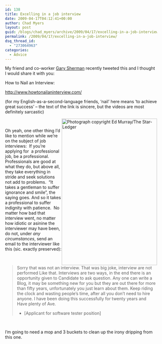 ```yaml
---
id: 138
title: Excelling in a job interview
date: 2009-04-17T04:12:41+00:00
author: Chad Myers
layout: post
guid: /blogs/chad_myers/archive/2009/04/17/excelling-in-a-job-interview.aspx
permalink: /2009/04/17/excelling-in-a-job-interview/
dsq_thread_id:
  - "273064963"
categories:
  - Advice
---
```

My friend and co-worker [Gary Sherman](http://blogs.dovetailsoftware.com/blogs/gsherman/) recently tweeted this and I thought I would share it with you:

How to Nail an Interview:

<http://www.howtonailaninterview.com/>

(for my English-as-a-second-language friends, ‘nail’ here means ‘to achieve great success’ – the text of the link is sincere, but the videos are most definitely sarcastic)

&#160;<img style="border-top-width: 0px;border-left-width: 0px;border-bottom-width: 0px;margin-left: 0px;margin-right: 0px;border-right-width: 0px" height="484" alt="Photograph copyright Ed Murray/The Star-Ledger" src="http://lostechies.com/chadmyers/files/2011/03/large_firehousefire_3.jpg" width="316" align="right" border="0" />

Oh yeah, one other thing I’d like to mention while we’re on the subject of job interviews:&#160; If you’re applying for&#160; a professional job, be a professional.&#160; Professionals are good at what they do, but above all, they take everything in stride and seek solutions not add to problems.&#160; “It takes a gentleman to suffer ignorance and smile”, the saying goes. And so it takes a professional to suffer indignity with patience.&#160; No matter how bad that interview went, no matter how idiotic or asinine the interviewer may have been, do not, under _any circumstances_, send an email to the interviewer like this (sic. exactly preserved):

&#160;

> Sorry that was not an interview. That was big joke, interview are not performed Like that. Interviews are two ways, in the end there is an opportunity given to Candidate to ask question. Any one can write a Blog, it may be something new for you but they are out there for more than fifty years, unfortunately you just learn about them. Keep riding the clock and wasting people&#8217;s time, after all you don&#8217;t need to hire anyone. I have been doing this successfully for twenty years and Have plenty of Ave. 
> 
> - [Applicant for software tester position] 

&#160;

I’m going to need a mop and 3 buckets to clean up the irony dripping from this one.